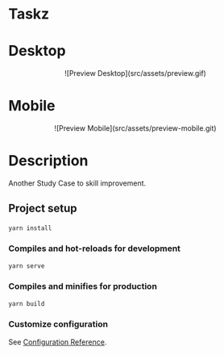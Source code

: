 # Taskz

# Desktop
<p align="center">
![Preview Desktop](src/assets/preview.gif)
</p>

# Mobile
<p align="center">
![Preview Mobile](src/assets/preview-mobile.git)
</p>

# Description
Another Study Case to skill improvement.
## Project setup
```
yarn install
```

### Compiles and hot-reloads for development
```
yarn serve
```

### Compiles and minifies for production
```
yarn build
```

### Customize configuration
See [Configuration Reference](https://cli.vuejs.org/config/).
